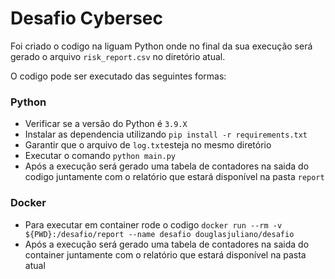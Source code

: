 # Desafio Cybersec

Foi criado o codigo na liguam Python onde no final da sua execução será gerado o arquivo `risk_report.csv` no diretório atual.

O codigo pode ser executado das seguintes formas:


### Python

- Verificar se a versão do Python é `3.9.X`
- Instalar as dependencia utilizando `pip install -r requirements.txt`
- Garantir que o arquivo de `log.txt`esteja no mesmo diretório
- Executar o comando `python main.py`
- Após a execução será gerado uma tabela de contadores na saida do codigo juntamente com o relatório que estará disponível na pasta `report`


### Docker

- Para executar em container rode o codigo `docker run --rm -v ${PWD}:/desafio/report --name desafio douglasjuliano/desafio`
- Após a execução será gerado uma tabela de contadores na saida do container juntamente com o relatório que estará disponível na pasta atual
